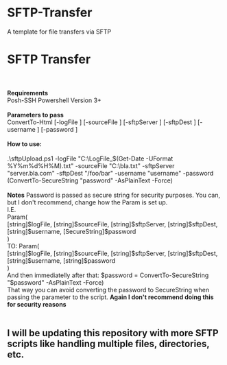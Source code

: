 # SFTP-Transfer
A template for file transfers via SFTP

<h1><b>SFTP Transfer</b></h1>
<br />
<br />
<b>Requirements</b>
<br />
Posh-SSH
Powershell Version 3+
<br />
<br />
<b>Parameters to pass</b>
<br />
ConvertTo-Html
         [-logFile <String>]
         [-sourceFile <String>]
         [-sftpServer <String>]
         [-sftpDest <String>]
         [-username <String>]
         [-password <SecureString>]
<br />
<br />
<b>How to use:</b>
<br />
<br />
.\sftpUpload.ps1 -logFile "C:\LogFile_$(Get-Date -UFormat %Y%m%d%H%M).txt" -sourceFile "C:\bla.txt" -sftpServer "server.bla.com" -sftpDest "/foo/bar" -username "username" -password (ConvertTo-SecureString "password" -AsPlainText -Force)
<br />
<br />
<b>Notes</b>
Password is passed as secure string for security purposes. You can, but I don't recommend, change how the Param is set up.
<br />
I.E.
<br />
Param(
<br/>
    [string]$logFile,
    [string]$sourceFile,
    [string]$sftpServer,
    [string]$sftpDest,
    [string]$username,
    [SecureString]$password
<br />
)
<br />
TO:
Param(
<br />
    [string]$logFile,
    [string]$sourceFile,
    [string]$sftpServer,
    [string]$sftpDest,
    [string]$username,
    [string]$password
<br />
)
<br />
And then immediatelly after that:
$password = ConvertTo-SecureString "$password" -AsPlainText -Force)
<br />
That way you can avoid converting the password to SecureString when passing the parameter to the script. <b>Again I don't recommend doing this for security reasons</b>
<br />
<br />
<h2><b>I will be updating this repository with more SFTP scripts like handling multiple files, directories, etc.</b></h2>

